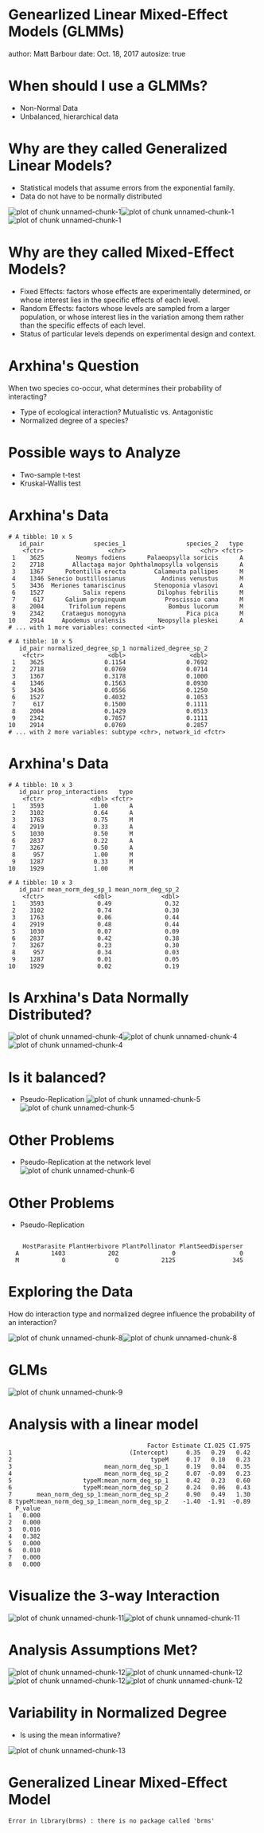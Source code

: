 Genearlized Linear Mixed-Effect Models (GLMMs)
========================================================
author: Matt Barbour
date: Oct. 18, 2017
autosize: true

When should I use a GLMMs?
========================================================

- Non-Normal Data
- Unbalanced, hierarchical data


Why are they called Generalized Linear Models?
==============================================
- Statistical models that assume errors from the exponential family.
- Data do not have to be normally distributed

![plot of chunk unnamed-chunk-1](GLMM_tutorial-figure/unnamed-chunk-1-1.png)![plot of chunk unnamed-chunk-1](GLMM_tutorial-figure/unnamed-chunk-1-2.png)![plot of chunk unnamed-chunk-1](GLMM_tutorial-figure/unnamed-chunk-1-3.png)


Why are they called Mixed-Effect Models?
========================================================

- Fixed Effects: factors whose effects are experimentally determined, or whose interest lies in the specific effects of each level. 
- Random Effects: factors whose levels are sampled from a larger population, or whose interest lies in the variation among them rather than the specific effects of each level.
- Status of particular levels depends on experimental design and context.


Arxhina's Question
========================================================

When two species co-occur, what determines their probability of interacting?

- Type of ecological interaction? Mutualistic vs. Antagonistic
- Normalized degree of a species? 

Possible ways to Analyze
=========================
- Two-sample t-test
- Kruskal-Wallis test


Arxhina's Data
========================================================


```
# A tibble: 10 x 5
   id_pair              species_1                 species_2   type
    <fctr>                  <chr>                     <chr> <fctr>
 1    3625         Neomys fodiens      Palaeopsylla soricis      A
 2    2718        Allactaga major Ophthalmopsylla volgensis      A
 3    1367      Potentilla erecta        Calameuta pallipes      M
 4    1346 Senecio bustillosianus          Andinus venustus      M
 5    3436  Meriones tamariscinus        Stenoponia vlasovi      A
 6    1527           Salix repens         Dilophus febrilis      M
 7     617      Galium propinquum           Proscissio cana      M
 8    2004       Trifolium repens            Bombus lucorum      M
 9    2342     Crataegus monogyna                 Pica pica      M
10    2914     Apodemus uralensis         Neopsylla pleskei      A
# ... with 1 more variables: connected <int>
```

```
# A tibble: 10 x 5
   id_pair normalized_degree_sp_1 normalized_degree_sp_2
    <fctr>                  <dbl>                  <dbl>
 1    3625                 0.1154                 0.7692
 2    2718                 0.0769                 0.0714
 3    1367                 0.3178                 0.1000
 4    1346                 0.1563                 0.0930
 5    3436                 0.0556                 0.1250
 6    1527                 0.4032                 0.1053
 7     617                 0.1500                 0.1111
 8    2004                 0.1429                 0.0513
 9    2342                 0.7857                 0.1111
10    2914                 0.0769                 0.2857
# ... with 2 more variables: subtype <chr>, network_id <fctr>
```



Arxhina's Data
========================================================


```
# A tibble: 10 x 3
   id_pair prop_interactions   type
    <fctr>             <dbl> <fctr>
 1    3593              1.00      A
 2    3102              0.64      A
 3    1763              0.75      M
 4    2919              0.33      A
 5    1030              0.50      M
 6    2837              0.22      A
 7    3267              0.50      A
 8     957              1.00      M
 9    1287              0.33      M
10    1929              1.00      M
```

```
# A tibble: 10 x 3
   id_pair mean_norm_deg_sp_1 mean_norm_deg_sp_2
    <fctr>              <dbl>              <dbl>
 1    3593               0.49               0.32
 2    3102               0.74               0.30
 3    1763               0.06               0.44
 4    2919               0.48               0.44
 5    1030               0.07               0.09
 6    2837               0.42               0.38
 7    3267               0.23               0.30
 8     957               0.34               0.03
 9    1287               0.01               0.05
10    1929               0.02               0.19
```


Is Arxhina's Data Normally Distributed?
=======================================

![plot of chunk unnamed-chunk-4](GLMM_tutorial-figure/unnamed-chunk-4-1.png)![plot of chunk unnamed-chunk-4](GLMM_tutorial-figure/unnamed-chunk-4-2.png)![plot of chunk unnamed-chunk-4](GLMM_tutorial-figure/unnamed-chunk-4-3.png)

Is it balanced?
===============
- Pseudo-Replication
![plot of chunk unnamed-chunk-5](GLMM_tutorial-figure/unnamed-chunk-5-1.png)![plot of chunk unnamed-chunk-5](GLMM_tutorial-figure/unnamed-chunk-5-2.png)

Other Problems
===============
- Pseudo-Replication at the network level
![plot of chunk unnamed-chunk-6](GLMM_tutorial-figure/unnamed-chunk-6-1.png)


Other Problems
===============
- Pseudo-Replication

```
   
    HostParasite PlantHerbivore PlantPollinator PlantSeedDisperser
  A         1403            202               0                  0
  M            0              0            2125                345
```

Exploring the Data
========================================================

How do interaction type and normalized degree influence the probability of an interaction?

![plot of chunk unnamed-chunk-8](GLMM_tutorial-figure/unnamed-chunk-8-1.png)![plot of chunk unnamed-chunk-8](GLMM_tutorial-figure/unnamed-chunk-8-2.png)

GLMs
=====

![plot of chunk unnamed-chunk-9](GLMM_tutorial-figure/unnamed-chunk-9-1.png)


Analysis with a linear model
========================================================


```
                                       Factor Estimate CI.025 CI.975
1                                 (Intercept)     0.35   0.29   0.42
2                                       typeM     0.17   0.10   0.23
3                          mean_norm_deg_sp_1     0.19   0.04   0.35
4                          mean_norm_deg_sp_2     0.07  -0.09   0.23
5                    typeM:mean_norm_deg_sp_1     0.42   0.23   0.60
6                    typeM:mean_norm_deg_sp_2     0.24   0.06   0.43
7       mean_norm_deg_sp_1:mean_norm_deg_sp_2     0.90   0.49   1.30
8 typeM:mean_norm_deg_sp_1:mean_norm_deg_sp_2    -1.40  -1.91  -0.89
  P_value
1   0.000
2   0.000
3   0.016
4   0.382
5   0.000
6   0.010
7   0.000
8   0.000
```


Visualize the 3-way Interaction
===============================
![plot of chunk unnamed-chunk-11](GLMM_tutorial-figure/unnamed-chunk-11-1.png)![plot of chunk unnamed-chunk-11](GLMM_tutorial-figure/unnamed-chunk-11-2.png)


Analysis Assumptions Met?
=========================
![plot of chunk unnamed-chunk-12](GLMM_tutorial-figure/unnamed-chunk-12-1.png)![plot of chunk unnamed-chunk-12](GLMM_tutorial-figure/unnamed-chunk-12-2.png)![plot of chunk unnamed-chunk-12](GLMM_tutorial-figure/unnamed-chunk-12-3.png)![plot of chunk unnamed-chunk-12](GLMM_tutorial-figure/unnamed-chunk-12-4.png)


Variability in Normalized Degree
========================================================

- Is using the mean informative?

![plot of chunk unnamed-chunk-13](GLMM_tutorial-figure/unnamed-chunk-13-1.png)


Generalized Linear Mixed-Effect Model
=====================================














```
Error in library(brms) : there is no package called 'brms'
```
